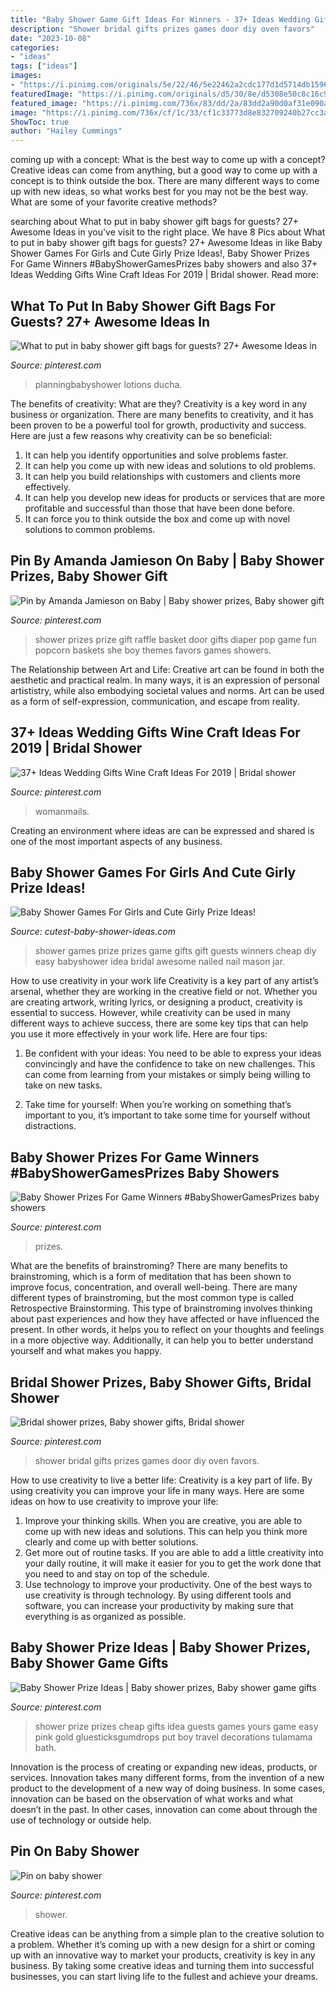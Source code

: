 ```yaml
---
title: "Baby Shower Game Gift Ideas For Winners - 37+ Ideas Wedding Gifts Wine Craft Ideas For 2019"
description: "Shower bridal gifts prizes games door diy oven favors"
date: "2023-10-08"
categories:
- "ideas"
tags: ["ideas"]
images:
- "https://i.pinimg.com/originals/5e/22/46/5e22462a2cdc177d1d5714db15966f69.jpg"
featuredImage: "https://i.pinimg.com/originals/d5/30/8e/d5308e50c8c16c94a1de45f34db35fbd.jpg"
featured_image: "https://i.pinimg.com/736x/83/dd/2a/83dd2a90d0af31e090a625ed38081df6.jpg"
image: "https://i.pinimg.com/736x/cf/1c/33/cf1c33773d8e832709240b27cc3a1b4b.jpg"
ShowToc: true
author: "Hailey Cummings"
---
```



coming up with a concept: What is the best way to come up with a concept?
Creative ideas can come from anything, but a good way to come up with a concept is to think outside the box. There are many different ways to come up with new ideas, so what works best for you may not be the best way. What are some of your favorite creative methods?

	

		
searching about What to put in baby shower gift bags for guests? 27+ Awesome Ideas in you've visit to the right place. We have 8 Pics about What to put in baby shower gift bags for guests? 27+ Awesome Ideas in like Baby Shower Games For Girls and Cute Girly Prize Ideas!, Baby Shower Prizes For Game Winners #BabyShowerGamesPrizes baby showers and also 37+ Ideas Wedding Gifts Wine Craft Ideas For 2019 | Bridal shower. Read more:
		
    
## What To Put In Baby Shower Gift Bags For Guests? 27+ Awesome Ideas In

<img loading=lazy src="https://i.pinimg.com/736x/cf/1c/33/cf1c33773d8e832709240b27cc3a1b4b.jpg" onerror="this.onerror=null;this.src='https://tse2.mm.bing.net/th?id=OIP.J5AyFGcYsI4bt4usZZ7cBwHaJ3&amp;pid=15.1';" alt="What to put in baby shower gift bags for guests? 27+ Awesome Ideas in">

_Source: pinterest.com_

>planningbabyshower lotions ducha. 

	

The benefits of creativity: What are they?
Creativity is a key word in any business or organization. There are many benefits to creativity, and it has been proven to be a powerful tool for growth, productivity and success. Here are just a few reasons why creativity can be so beneficial: 
1. It can help you identify opportunities and solve problems faster.
2. It can help you come up with new ideas and solutions to old problems.
3. It can help you build relationships with customers and clients more effectively. 
4. It can help you develop new ideas for products or services that are more profitable and successful than those that have been done before. 
5. It can force you to think outside the box and come up with novel solutions to common problems.

    
## Pin By Amanda Jamieson On Baby | Baby Shower Prizes, Baby Shower Gift

<img loading=lazy src="https://i.pinimg.com/736x/9b/d3/a0/9bd3a0d82d6750d98397b4a0be9f5635--baby-shower-prizes-ideas-for-baby-shower.jpg" onerror="this.onerror=null;this.src='https://tse1.mm.bing.net/th?id=OIP.vZpFualvkZ1imjHv9d00YQAAAA&amp;pid=15.1';" alt="Pin by Amanda Jamieson on Baby | Baby shower prizes, Baby shower gift">

_Source: pinterest.com_

>shower prizes prize gift raffle basket door gifts diaper pop game fun popcorn baskets she boy themes favors games showers. 

	

The Relationship between Art and Life:
Creative art can be found in both the aesthetic and practical realm. In many ways, it is an expression of personal artististry, while also embodying societal values and norms. Art can be used as a form of self-expression, communication, and escape from reality.

    
## 37+ Ideas Wedding Gifts Wine Craft Ideas For 2019 | Bridal Shower

<img loading=lazy src="https://i.pinimg.com/originals/5e/22/46/5e22462a2cdc177d1d5714db15966f69.jpg" onerror="this.onerror=null;this.src='https://tse4.mm.bing.net/th?id=OIP.hVo93pT3X1_7DmDKSB21UAAAAA&amp;pid=15.1';" alt="37+ Ideas Wedding Gifts Wine Craft Ideas For 2019 | Bridal shower">

_Source: pinterest.com_

>womanmails. 

	

Creating an environment where ideas are can be expressed and shared is one of the most important aspects of any business.

    
## Baby Shower Games For Girls And Cute Girly Prize Ideas!

<img loading=lazy src="http://www.cutest-baby-shower-ideas.com/images/younaileditpic.jpg" onerror="this.onerror=null;this.src='https://tse2.mm.bing.net/th?id=OIP.uCTt3jPDpXnZnQtI6FmQmgHaLH&amp;pid=15.1';" alt="Baby Shower Games For Girls and Cute Girly Prize Ideas!">

_Source: cutest-baby-shower-ideas.com_

>shower games prize prizes game gifts gift guests winners cheap diy easy babyshower idea bridal awesome nailed nail mason jar. 

	

How to use creativity in your work life
Creativity is a key part of any artist’s arsenal, whether they are working in the creative field or not. Whether you are creating artwork, writing lyrics, or designing a product, creativity is essential to success. However, while creativity can be used in many different ways to achieve success, there are some key tips that can help you use it more effectively in your work life. Here are four tips:
1. Be confident with your ideas: You need to be able to express your ideas convincingly and have the confidence to take on new challenges. This can come from learning from your mistakes or simply being willing to take on new tasks.

2. Take time for yourself: When you’re working on something that’s important to you, it’s important to take some time for yourself without distractions.

    
## Baby Shower Prizes For Game Winners #BabyShowerGamesPrizes Baby Showers

<img loading=lazy src="https://i.pinimg.com/736x/61/02/95/610295798366ba5f6e403643ce7d75df.jpg" onerror="this.onerror=null;this.src='https://tse2.mm.bing.net/th?id=OIP.aXUoQpI_eAfVHYKlpVPv_QHaLH&amp;pid=15.1';" alt="Baby Shower Prizes For Game Winners #BabyShowerGamesPrizes baby showers">

_Source: pinterest.com_

>prizes. 

	

What are the benefits of brainstroming?
There are many benefits to brainstroming, which is a form of meditation that has been shown to improve focus, concentration, and overall well-being. There are many different types of brainstroming, but the most common type is called Retrospective Brainstorming. This type of brainstroming involves thinking about past experiences and how they have affected or have influenced the present. In other words, it helps you to reflect on your thoughts and feelings in a more objective way. Additionally, it can help you to better understand yourself and what makes you happy.

    
## Bridal Shower Prizes, Baby Shower Gifts, Bridal Shower

<img loading=lazy src="https://i.pinimg.com/originals/d5/30/8e/d5308e50c8c16c94a1de45f34db35fbd.jpg" onerror="this.onerror=null;this.src='https://tse1.mm.bing.net/th?id=OIP.DYrcRlgRracmOdebdzPezQHaJ4&amp;pid=15.1';" alt="Bridal shower prizes, Baby shower gifts, Bridal shower">

_Source: pinterest.com_

>shower bridal gifts prizes games door diy oven favors. 

	

How to use creativity to live a better life:
Creativity is a key part of life. By using creativity you can improve your life in many ways. Here are some ideas on how to use creativity to improve your life: 
1. Improve your thinking skills. When you are creative, you are able to come up with new ideas and solutions. This can help you think more clearly and come up with better solutions. 
2. Get more out of routine tasks. If you are able to add a little creativity into your daily routine, it will make it easier for you to get the work done that you need to and stay on top of the schedule. 
3. Use technology to improve your productivity. One of the best ways to use creativity is through technology. By using different tools and software, you can increase your productivity by making sure that everything is as organized as possible. 

    
## Baby Shower Prize Ideas | Baby Shower Prizes, Baby Shower Game Gifts

<img loading=lazy src="https://i.pinimg.com/736x/d5/41/72/d54172641b6388d8324e979e0a3b3507.jpg" onerror="this.onerror=null;this.src='https://tse3.mm.bing.net/th?id=OIP.-5izb5zqwy72eycTborKMwHaLH&amp;pid=15.1';" alt="Baby Shower Prize Ideas | Baby shower prizes, Baby shower game gifts">

_Source: pinterest.com_

>shower prize prizes cheap gifts idea guests games yours game easy pink gold gluesticksgumdrops put boy travel decorations tulamama bath. 

	

Innovation is the process of creating or expanding new ideas, products, or services. Innovation takes many different forms, from the invention of a new product to the development of a new way of doing business. In some cases, innovation can be based on the observation of what works and what doesn’t in the past. In other cases, innovation can come about through the use of technology or outside help.

    
## Pin On Baby Shower

<img loading=lazy src="https://i.pinimg.com/736x/83/dd/2a/83dd2a90d0af31e090a625ed38081df6.jpg" onerror="this.onerror=null;this.src='https://tse1.mm.bing.net/th?id=OIP.00PQxboX7q7of3onOrcUxAHaJ6&amp;pid=15.1';" alt="Pin on baby shower">

_Source: pinterest.com_

>shower. 

	

Creative ideas can be anything from a simple plan to the creative solution to a problem. Whether it’s coming up with a new design for a shirt or coming up with an innovative way to market your products, creativity is key in any business. By taking some creative ideas and turning them into successful businesses, you can start living life to the fullest and achieve your dreams.

